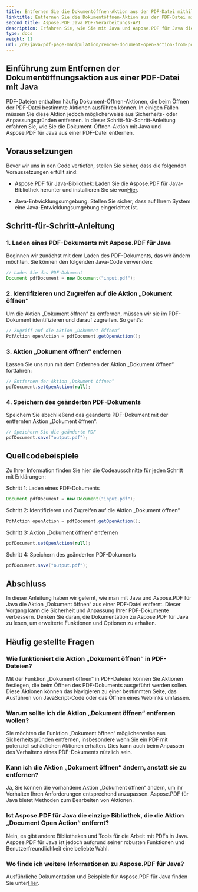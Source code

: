 ```yaml
---
title: Entfernen Sie die Dokumentöffnen-Aktion aus der PDF-Datei mithilfe von Java
linktitle: Entfernen Sie die Dokumentöffnen-Aktion aus der PDF-Datei mithilfe von Java
second_title: Aspose.PDF Java PDF-Verarbeitungs-API
description: Erfahren Sie, wie Sie mit Java und Aspose.PDF für Java die Aktion „Dokument öffnen“ aus PDF-Dateien entfernen. Verbessern Sie Sicherheit und Anpassung.
type: docs
weight: 11
url: /de/java/pdf-page-manipulation/remove-document-open-action-from-pdf-file-using-java/
---
```


## Einführung zum Entfernen der Dokumentöffnungsaktion aus einer PDF-Datei mit Java

PDF-Dateien enthalten häufig Dokument-Öffnen-Aktionen, die beim Öffnen der PDF-Datei bestimmte Aktionen ausführen können. In einigen Fällen müssen Sie diese Aktion jedoch möglicherweise aus Sicherheits- oder Anpassungsgründen entfernen. In dieser Schritt-für-Schritt-Anleitung erfahren Sie, wie Sie die Dokument-Öffnen-Aktion mit Java und Aspose.PDF für Java aus einer PDF-Datei entfernen.

## Voraussetzungen

Bevor wir uns in den Code vertiefen, stellen Sie sicher, dass die folgenden Voraussetzungen erfüllt sind:

-  Aspose.PDF für Java-Bibliothek: Laden Sie die Aspose.PDF für Java-Bibliothek herunter und installieren Sie sie von[Hier](https://releases.aspose.com/pdf/java/).

- Java-Entwicklungsumgebung: Stellen Sie sicher, dass auf Ihrem System eine Java-Entwicklungsumgebung eingerichtet ist.

## Schritt-für-Schritt-Anleitung

### 1. Laden eines PDF-Dokuments mit Aspose.PDF für Java

Beginnen wir zunächst mit dem Laden des PDF-Dokuments, das wir ändern möchten. Sie können den folgenden Java-Code verwenden:

```java
// Laden Sie das PDF-Dokument
Document pdfDocument = new Document("input.pdf");
```

### 2. Identifizieren und Zugreifen auf die Aktion „Dokument öffnen“

Um die Aktion „Dokument öffnen“ zu entfernen, müssen wir sie im PDF-Dokument identifizieren und darauf zugreifen. So geht’s:

```java
// Zugriff auf die Aktion „Dokument öffnen“
PdfAction openAction = pdfDocument.getOpenAction();
```

### 3. Aktion „Dokument öffnen“ entfernen

Lassen Sie uns nun mit dem Entfernen der Aktion „Dokument öffnen“ fortfahren:

```java
// Entfernen der Aktion „Dokument öffnen“
pdfDocument.setOpenAction(null);
```

### 4. Speichern des geänderten PDF-Dokuments

Speichern Sie abschließend das geänderte PDF-Dokument mit der entfernten Aktion „Dokument öffnen“:

```java
// Speichern Sie die geänderte PDF
pdfDocument.save("output.pdf");
```

## Quellcodebeispiele

Zu Ihrer Information finden Sie hier die Codeausschnitte für jeden Schritt mit Erklärungen:

Schritt 1: Laden eines PDF-Dokuments
```java
Document pdfDocument = new Document("input.pdf");
```

Schritt 2: Identifizieren und Zugreifen auf die Aktion „Dokument öffnen“
```java
PdfAction openAction = pdfDocument.getOpenAction();
```

Schritt 3: Aktion „Dokument öffnen“ entfernen
```java
pdfDocument.setOpenAction(null);
```

Schritt 4: Speichern des geänderten PDF-Dokuments
```java
pdfDocument.save("output.pdf");
```

## Abschluss

In dieser Anleitung haben wir gelernt, wie man mit Java und Aspose.PDF für Java die Aktion „Dokument öffnen“ aus einer PDF-Datei entfernt. Dieser Vorgang kann die Sicherheit und Anpassung Ihrer PDF-Dokumente verbessern. Denken Sie daran, die Dokumentation zu Aspose.PDF für Java zu lesen, um erweiterte Funktionen und Optionen zu erhalten.

## Häufig gestellte Fragen

### Wie funktioniert die Aktion „Dokument öffnen“ in PDF-Dateien?

Mit der Funktion „Dokument öffnen“ in PDF-Dateien können Sie Aktionen festlegen, die beim Öffnen des PDF-Dokuments ausgeführt werden sollen. Diese Aktionen können das Navigieren zu einer bestimmten Seite, das Ausführen von JavaScript-Code oder das Öffnen eines Weblinks umfassen.

### Warum sollte ich die Aktion „Dokument öffnen“ entfernen wollen?

Sie möchten die Funktion „Dokument öffnen“ möglicherweise aus Sicherheitsgründen entfernen, insbesondere wenn Sie ein PDF mit potenziell schädlichen Aktionen erhalten. Dies kann auch beim Anpassen des Verhaltens eines PDF-Dokuments nützlich sein.

### Kann ich die Aktion „Dokument öffnen“ ändern, anstatt sie zu entfernen?

Ja, Sie können die vorhandene Aktion „Dokument öffnen“ ändern, um ihr Verhalten Ihren Anforderungen entsprechend anzupassen. Aspose.PDF für Java bietet Methoden zum Bearbeiten von Aktionen.

### Ist Aspose.PDF für Java die einzige Bibliothek, die die Aktion „Document Open Action“ entfernt?

Nein, es gibt andere Bibliotheken und Tools für die Arbeit mit PDFs in Java. Aspose.PDF für Java ist jedoch aufgrund seiner robusten Funktionen und Benutzerfreundlichkeit eine beliebte Wahl.

### Wo finde ich weitere Informationen zu Aspose.PDF für Java?

 Ausführliche Dokumentation und Beispiele für Aspose.PDF für Java finden Sie unter[Hier](https://reference.aspose.com/pdf/java/).